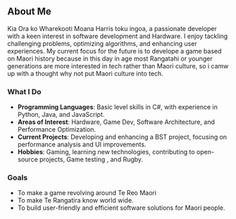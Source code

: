 ## About Me
Kia Ora ko Wharekooti Moana Harris toku ingoa, a passionate developer with a keen interest in software development and Hardware. I enjoy tackling challenging problems, optimizing algorithms, and enhancing user experiences. My current focus for the future is to develope a game based on Maori history because in this day in age most Rangatahi or younger generations are more interested in tech rather than Maori culture, so i camw up with a thought why not put Maori culture into tech.

### What I Do

- **Programming Languages**: Basic level skills in C#, with experience in Python, Java, and JavaScript.
- **Areas of Interest**: Hardware, Game Dev, Software Architecture, and Performance Optimization.
- **Current Projects**: Developing and enhancing a BST project, focusing on performance analysis and UI improvements.
- **Hobbies**: Gaming, learning new technologies, contributing to open-source projects, Game testing , and Rugby.

### Goals

- To make a game revolving around Te Reo Maori
- To make Te Rangatira know world wide.
- To build user-friendly and efficient software solutions for Maori people.


